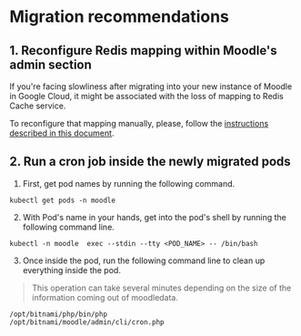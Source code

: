 # Migration recommendations

## 1. Reconfigure Redis mapping within Moodle's admin section

If you're facing slowliness after migrating into your new instance of Moodle in Google Cloud, it might be associated with the loss of mapping to Redis Cache service. 

To reconfigure that mapping manually, please, follow the [instructions described in this document](configuring-redis-cache-with-moodle).

## 2. Run a cron job inside the newly migrated pods

1. First, get pod names by running the following command.

```
kubectl get pods -n moodle
```

2. With Pod's name in your hands, get into the pod's shell by running the following command line.

```
kubectl -n moodle  exec --stdin --tty <POD_NAME> -- /bin/bash
```

3. Once inside the pod, run the following command line to clean up everything inside the pod.

> This operation can take several minutes depending on the size of the information coming out of moodledata.

```
/opt/bitnami/php/bin/php 
/opt/bitnami/moodle/admin/cli/cron.php
```